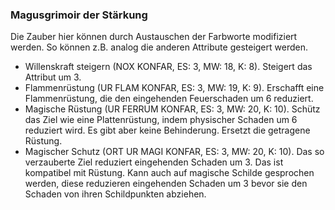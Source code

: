 ### Magusgrimoir der Stärkung

Die Zauber hier können durch Austauschen der Farbworte modifiziert werden. So können z.B. analog die anderen Attribute
gesteigert werden.

* Willenskraft steigern (NOX KONFAR, ES: 3, MW: 18, K: 8). Steigert das Attribut um 3.
* Flammenrüstung (UR FLAM KONFAR, ES: 3, MW: 19, K: 9). Erschafft eine Flammenrüstung, die den eingehenden Feuerschaden
um 6 reduziert.
* Magische Rüstung (UR FERRUM KONFAR, ES: 3, MW: 20, K: 10). Schütz das Ziel wie eine Plattenrüstung, indem physischer
Schaden um 6 reduziert wird. Es gibt aber keine Behinderung. Ersetzt die getragene Rüstung.
* Magischer Schutz (ORT UR MAGI KONFAR, ES: 3, MW: 20, K: 10). Das so verzauberte Ziel reduziert eingehenden Schaden
um 3. Das ist kompatibel mit Rüstung. Kann auch auf magische Schilde gesprochen werden, diese reduzieren eingehenden
Schaden um 3 bevor sie den Schaden von ihren Schildpunkten abziehen.
